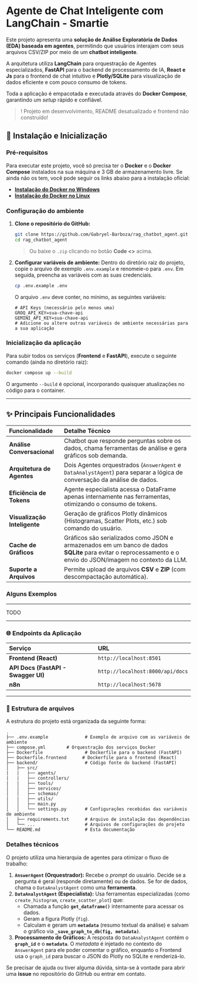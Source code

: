 
# Agente de Chat Inteligente com LangChain - Smartie

Este projeto apresenta uma **solução de Análise Exploratória de Dados (EDA) baseada em agentes**, permitindo que usuários interajam com seus arquivos CSV/ZIP por meio de um **chatbot inteligente**.

A arquitetura utiliza **LangChain** para orquestração de Agentes especializados, **FastAPI** para o backend de processamento de IA, **React e Js** para o frontend de chat intuitivo e **Plotly/SQLite** para visualização de dados eficiente e com pouco consumo de tokens.

Toda a aplicação é empacotada e executada através do **Docker Compose**, garantindo um *setup* rápido e confiável.

>  ! Projeto em desenvolvimento, README desatualizado e frontend não construído!

## 🚀 Instalação e Inicialização

### **Pré-requisitos**

Para executar este projeto, você só precisa ter o **Docker** e o **Docker Compose** instalados na sua máquina e 3 GB de armazenamento livre. Se ainda não os tem, você pode seguir os links abaixo para a instalação oficial:

  * [**Instalação do Docker no Windows**](https://docs.docker.com/desktop/install/windows-install/)
  * [**Instalação do Docker no Linux**](https://docs.docker.com/engine/install/ubuntu/)

### **Configuração do ambiente**

1.  **Clone o repositório do GitHub:**
    ```bash
    git clone https://github.com/Gabryel-Barboza/rag_chatbot_agent.git
    cd rag_chatbot_agent
    ```
    > Ou baixe o `.zip` clicando no botão **Code <>** acima.

2.  **Configurar variáveis de ambiente:**
    Dentro do diretório raiz do projeto, copie o arquivo de exemplo `.env.example` e renomeie-o para `.env`. Em seguida, preencha as variáveis com as suas credenciais.
    ```bash
    cp .env.example .env
    ```
    
    O arquivo `.env` deve conter, no mínimo, as seguintes variáveis:
    ```env
    # API Keys (necessário pelo menos uma)
    GROQ_API_KEY=sua-chave-api
    GEMINI_API_KEY=sua-chave-api
    # Adicione ou altere outras variáveis de ambiente necessárias para a sua aplicação
    ```

### **Inicialização da aplicação**

Para subir todos os serviços (**Frontend** e **FastAPI**), execute o seguinte comando (ainda no diretório raiz):

```bash
docker compose up --build
```

O argumento `--build` é opcional, incorporando quaisquer atualizações no código para o container.

-----

## ✨ Principais Funcionalidades

| Funcionalidade | Detalhe Técnico |
| :--- | :--- |
| **Análise Conversacional** | Chatbot que responde perguntas sobre os dados, chama ferramentas de análise e gera gráficos sob demanda. |
| **Arquitetura de Agentes** | Dois Agentes orquestrados (`AnswerAgent` e `DataAnalystAgent`) para separar a lógica de conversação da análise de dados. |
| **Eficiência de Tokens** | Agente especialista acessa o DataFrame apenas internamente nas ferramentas, otimizando o consumo de tokens. |
| **Visualização Inteligente** | Geração de gráficos Plotly dinâmicos (Histogramas, Scatter Plots, etc.) sob comando do usuário. |
| **Cache de Gráficos** | Gráficos são serializados como JSON e armazenados em um banco de dados **SQLite** para evitar o reprocessamento e o envio do JSON/imagem no contexto da LLM. |
| **Suporte a Arquivos** | Permite upload de arquivos **CSV** e **ZIP** (com descompactação automática). |

### Alguns Exemplos

----

TODO

----

### 🌐 Endpoints da Aplicação

| Serviço | URL |
| :--- | :--- |
| **Frontend (React)** | `http://localhost:8501` |
| **API Docs (FastAPI - Swagger UI)** | `http://localhost:8000/api/docs` |
| **n8n** | `http://localhost:5678` |

----


### 📂 Estrutura de arquivos

A estrutura do projeto está organizada da seguinte forma:

```
.
├── .env.example              # Exemplo de arquivo com as variáveis de ambiente
├── compose.yml        # Orquestração dos serviços Docker
├── Dockerfile                # Dockerfile para o backend (FastAPI)
├── Dockerfile.frontend      # Dockerfile para o frontend (React)
├── backend/                  # Código fonte do backend (FastAPI)
│   ├── src/
|   |   ├── agents/
|   |   ├── controllers/
|   |   ├── tools/
│   │   ├── services/
│   │   ├── schemas/
|   |   ├── utils/
│   │   ├── main.py
│   │   └── settings.py       # Configurações recebidas das variáveis de ambiente
│   ├── requirements.txt      # Arquivo de instalação das dependências
│   └── ...                   # Arquivos de configurações do projeto
└── README.md                 # Esta documentação
```

### **Detalhes técnicos**

O projeto utiliza uma hierarquia de agentes para otimizar o fluxo de trabalho:

1.  **`AnswerAgent` (Orquestrador):** Recebe o *prompt* do usuário. Decide se a pergunta é geral (responde diretamente) ou de dados. Se for de dados, chama o `DataAnalystAgent` como uma **ferramenta**.
2.  **`DataAnalystAgent` (Especialista):** Usa ferramentas especializadas (como `create_histogram`, `create_scatter_plot`) que:
      * Chamada a função **`get_dataframe()`** internamente para acessar os dados.
      * Geram a figura Plotly (`fig`).
      * Calculam e geram um **`metadata`** (resumo textual da análise) e salvam o gráfico via **`_save_graph_to_db(fig, metadata)`**.
3.  **Processamento de Gráficos:** A resposta do `DataAnalystAgent` contém o **`graph_id`** e o **`metadata`**. O *metadata* é injetado no contexto do `AnswerAgent` para ele poder comentar o gráfico, enquanto o Frontend usa o `graph_id` para buscar o JSON do Plotly no SQLite e renderizá-lo.


Se precisar de ajuda ou tiver alguma dúvida, sinta-se à vontade para abrir uma **issue** no repositório do GitHub ou entrar em contato.
